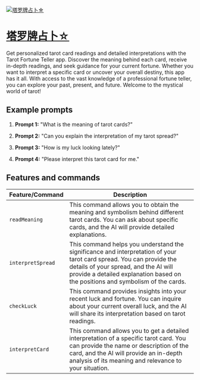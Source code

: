 [![塔罗牌占卜☆](https://files.oaiusercontent.com/file-ZMeucrCH8w3wcTX1Ou3K9XBO?se=2123-10-18T15%3A29%3A59Z&sp=r&sv=2021-08-06&sr=b&rscc=max-age%3D31536000%2C%20immutable&rscd=attachment%3B%20filename%3Dfa5efc14-3b54-4733-bfc6-7ce65b442ec2.png&sig=QLBIsimf3ikcJFVr7w1AP0BCGPSxJWQM6Uk6qlbTMuw%3D)](https://chat.openai.com/g/g-HzvkGTKld-ta-luo-pai-zhan-bu)

# [塔罗牌占卜☆](https://chat.openai.com/g/g-HzvkGTKld-ta-luo-pai-zhan-bu)

Get personalized tarot card readings and detailed interpretations with the Tarot Fortune Teller app. Discover the meaning behind each card, receive in-depth readings, and seek guidance for your current fortune. Whether you want to interpret a specific card or uncover your overall destiny, this app has it all. With access to the vast knowledge of a professional fortune teller, you can explore your past, present, and future. Welcome to the mystical world of tarot!

## Example prompts

1. **Prompt 1:** "What is the meaning of tarot cards?"

2. **Prompt 2:** "Can you explain the interpretation of my tarot spread?"

3. **Prompt 3:** "How is my luck looking lately?"

4. **Prompt 4:** "Please interpret this tarot card for me."


## Features and commands

| Feature/Command | Description |
| --- | --- |
| `readMeaning` | This command allows you to obtain the meaning and symbolism behind different tarot cards. You can ask about specific cards, and the AI will provide detailed explanations. |
| `interpretSpread` | This command helps you understand the significance and interpretation of your tarot card spread. You can provide the details of your spread, and the AI will provide a detailed explanation based on the positions and symbolism of the cards. |
| `checkLuck` | This command provides insights into your recent luck and fortune. You can inquire about your current overall luck, and the AI will share its interpretation based on tarot readings. |
| `interpretCard` | This command allows you to get a detailed interpretation of a specific tarot card. You can provide the name or description of the card, and the AI will provide an in-depth analysis of its meaning and relevance to your situation. |